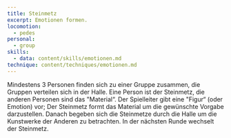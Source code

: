 ```yaml
---
title: Steinmetz
excerpt: Emotionen formen.
locomotion:
  - pedes
personal:
  - group
skills:
  - data: content/skills/emotionen.md
technique: content/techniques/emotionen.md
---
```


Mindestens 3 Personen finden sich zu einer Gruppe zusammen, die Gruppen
verteilen sich in der Halle. Eine Person ist der Steinmetz, die anderen Personen
sind das "Material“. Der Spielleiter gibt eine "Figur“ (oder Emotion) vor; Der
Steinmetz formt das Material um die gewünschte Vorgabe darzustellen. Danach
begeben sich die Steinmetze durch die Halle um die Kunstwerke der Anderen zu
betrachten. In der nächsten Runde wechselt der Steinmetz.

